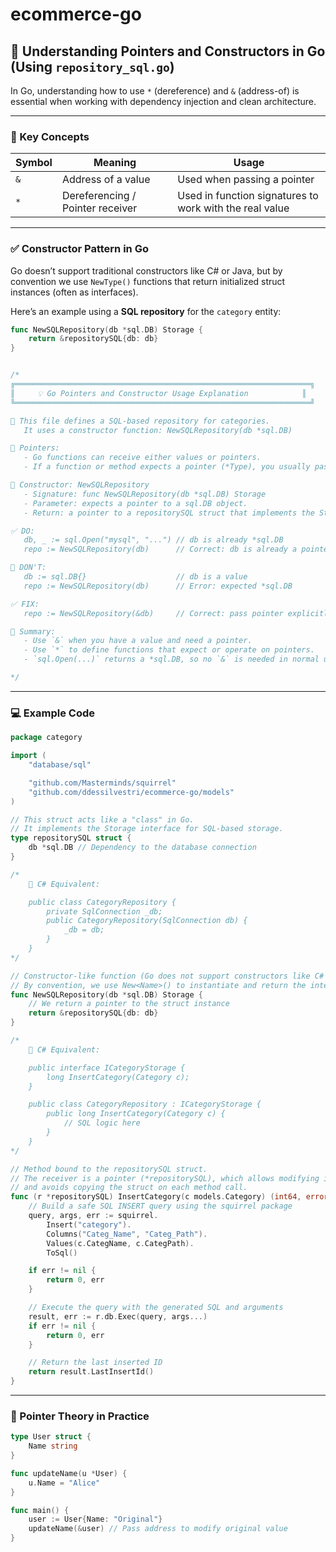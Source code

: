# ecommerce-go

## 🧠 Understanding Pointers and Constructors in Go (Using `repository_sql.go`)

In Go, understanding how to use `*` (dereference) and `&` (address-of) is essential when working with dependency injection and clean architecture.

---

### 📌 Key Concepts

| Symbol | Meaning                         | Usage                                |
|--------|----------------------------------|--------------------------------------|
| `&`    | Address of a value               | Used when passing a pointer          |
| `*`    | Dereferencing / Pointer receiver | Used in function signatures to work with the real value |

---

### ✅ Constructor Pattern in Go

Go doesn’t support traditional constructors like C# or Java, but by convention we use `NewType()` functions that return initialized struct instances (often as interfaces).

Here’s an example using a **SQL repository** for the `category` entity:

```go
func NewSQLRepository(db *sql.DB) Storage {
    return &repositorySQL{db: db}
}


/*
╔══════════════════════════════════════════════════════════════════╗
║     💡 Go Pointers and Constructor Usage Explanation            ║
╚══════════════════════════════════════════════════════════════════╝

📌 This file defines a SQL-based repository for categories.
   It uses a constructor function: NewSQLRepository(db *sql.DB)

🔹 Pointers:
   - Go functions can receive either values or pointers.
   - If a function or method expects a pointer (*Type), you usually pass it using &.

🔸 Constructor: NewSQLRepository
   - Signature: func NewSQLRepository(db *sql.DB) Storage
   - Parameter: expects a pointer to a sql.DB object.
   - Return: a pointer to a repositorySQL struct that implements the Storage interface.

✅ DO:
   db, _ := sql.Open("mysql", "...") // db is already *sql.DB
   repo := NewSQLRepository(db)      // Correct: db is already a pointer

🚫 DON'T:
   db := sql.DB{}                    // db is a value
   repo := NewSQLRepository(db)      // Error: expected *sql.DB

✅ FIX:
   repo := NewSQLRepository(&db)     // Correct: pass pointer explicitly

📎 Summary:
   - Use `&` when you have a value and need a pointer.
   - Use `*` to define functions that expect or operate on pointers.
   - `sql.Open(...)` returns a *sql.DB, so no `&` is needed in normal usage.

*/
```

---

### 💻 Example Code

```go
package category

import (
	"database/sql"

	"github.com/Masterminds/squirrel"
	"github.com/ddessilvestri/ecommerce-go/models"
)

// This struct acts like a "class" in Go.
// It implements the Storage interface for SQL-based storage.
type repositorySQL struct {
	db *sql.DB // Dependency to the database connection
}

/*
	🔹 C# Equivalent:

	public class CategoryRepository {
	    private SqlConnection _db;
	    public CategoryRepository(SqlConnection db) {
	        _db = db;
	    }
	}
*/

// Constructor-like function (Go does not support constructors like C# or Java).
// By convention, we use New<Name>() to instantiate and return the interface type.
func NewSQLRepository(db *sql.DB) Storage {
	// We return a pointer to the struct instance
	return &repositorySQL{db: db}
}

/*
	🔹 C# Equivalent:

	public interface ICategoryStorage {
	    long InsertCategory(Category c);
	}

	public class CategoryRepository : ICategoryStorage {
	    public long InsertCategory(Category c) {
	        // SQL logic here
	    }
	}
*/

// Method bound to the repositorySQL struct.
// The receiver is a pointer (*repositorySQL), which allows modifying internal state
// and avoids copying the struct on each method call.
func (r *repositorySQL) InsertCategory(c models.Category) (int64, error) {
	// Build a safe SQL INSERT query using the squirrel package
	query, args, err := squirrel.
		Insert("category").
		Columns("Categ_Name", "Categ_Path").
		Values(c.CategName, c.CategPath).
		ToSql()

	if err != nil {
		return 0, err
	}

	// Execute the query with the generated SQL and arguments
	result, err := r.db.Exec(query, args...)
	if err != nil {
		return 0, err
	}

	// Return the last inserted ID
	return result.LastInsertId()
}
```

---

### 🧪 Pointer Theory in Practice

```go
type User struct {
	Name string
}

func updateName(u *User) {
	u.Name = "Alice"
}

func main() {
	user := User{Name: "Original"}
	updateName(&user) // Pass address to modify original value
}
```
